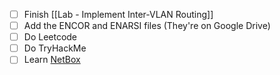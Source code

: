 
- [ ] Finish [[Lab - Implement Inter-VLAN Routing]]
- [ ] Add the ENCOR and ENARSI files (They're on Google Drive)
- [ ] Do Leetcode
- [ ] Do TryHackMe
- [ ] Learn [NetBox](https://netboxlabs.com/oss/netbox/)